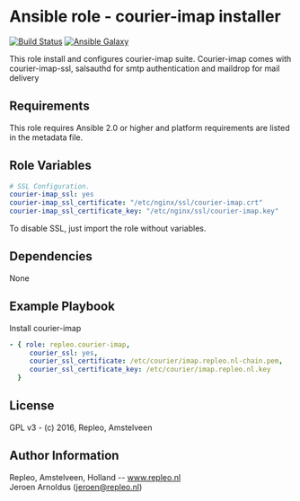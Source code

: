 Ansible role - courier-imap installer
=====

[![Build Status](https://travis-ci.org/repleo/ansible-role-courier-imap.svg?branch=master)](https://travis-ci.org/repleo/ansible-role-courier-imap)
[![Ansible Galaxy](http://img.shields.io/badge/galaxy-repleo.courier--imap-660198.svg?style=flat)](https://galaxy.ansible.com/repleo/courier-imap)

This role install and configures courier-imap suite. Courier-imap comes with courier-imap-ssl, salsauthd for smtp authentication and maildrop for mail delivery

Requirements
------------

This role requires Ansible 2.0 or higher and platform requirements are listed in the metadata file.

Role Variables
--------------

```yaml
# SSL Configuration.
courier-imap_ssl: yes
courier-imap_ssl_certificate: "/etc/nginx/ssl/courier-imap.crt"
courier-imap_ssl_certificate_key: "/etc/nginx/ssl/courier-imap.key"
```

To disable SSL, just import the role without variables.

Dependencies
------------

None

Example Playbook
----------------

Install courier-imap
```yaml
- { role: repleo.courier-imap,
     courier_ssl: yes,
     courier_ssl_certificate: /etc/courier/imap.repleo.nl-chain.pem,
     courier_ssl_certificate_key: /etc/courier/imap.repleo.nl.key
  }
```

License
-------

GPL v3 - (c) 2016, Repleo, Amstelveen

Author Information
------------------

Repleo, Amstelveen, Holland -- www.repleo.nl  
Jeroen Arnoldus (jeroen@repleo.nl)


